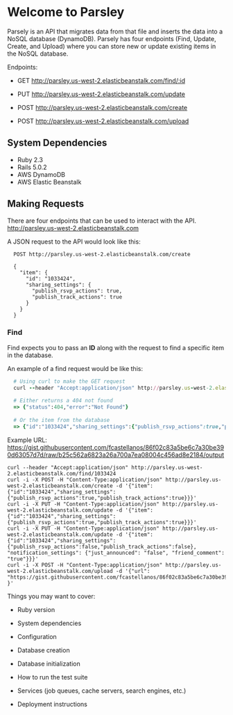 # Welcome to Parsley

Parsely is an API that migrates data from that file and inserts the data into a NoSQL database (DynamoDB).
Parsely has four endpoints (Find, Update, Create, and Upload) where you can store new or update existing items
in the NoSQL database.

Endpoints:

  * GET http://parsley.us-west-2.elasticbeanstalk.com/find/:id
  
  * PUT http://parsley.us-west-2.elasticbeanstalk.com/update
  
  * POST http://parsley.us-west-2.elasticbeanstalk.com/create

  * POST http://parsley.us-west-2.elasticbeanstalk.com/upload

## System Dependencies
  * Ruby 2.3
  * Rails 5.0.2
  * AWS DynamoDB
  * AWS Elastic Beanstalk

## Making Requests

There are four endpoints that can be used to interact with the API. http://parsley.us-west-2.elasticbeanstalk.com

A JSON request to the API would look like this:

```
  POST http://parsley.us-west-2.elasticbeanstalk.com/create 

  {
    "item": {
      "id": "1033424",
      "sharing_settings": {
        "publish_rsvp_actions": true,
        "publish_track_actions": true
      }
    }
  }
```

### Find

Find expects you to pass an **ID** along with the request to find a specific item in the database.

An example of a find request would be like this:

```ruby
  # Using curl to make the GET request
  curl --header "Accept:application/json" http://parsley.us-west-2.elasticbeanstalk.com/find/1033424
  
  # Either returns a 404 not found
  => {"status":404,"error":"Not Found"}
  
  # Or the item from the database
  => {"id":"1033424","sharing_settings":{"publish_rsvp_actions":true,"publish_track_actions":true}}
```







Example URL: https://gist.githubusercontent.com/fcastellanos/86f02c83a5be6c7a30be390d63057d7d/raw/b25c562a6823a26a700a7ea08004c456ad8e2184/output


```
curl --header "Accept:application/json" http://parsley.us-west-2.elasticbeanstalk.com/find/1033424
curl -i -X POST -H "Content-Type:application/json" http://parsley.us-west-2.elasticbeanstalk.com/create -d '{"item":{"id":"1033424","sharing_settings":{"publish_rsvp_actions":true,"publish_track_actions":true}}}'
curl -i -X PUT -H "Content-Type:application/json" http://parsley.us-west-2.elasticbeanstalk.com/update -d '{"item":{"id":"1033424","sharing_settings":{"publish_rsvp_actions":true,"publish_track_actions":true}}}'
curl -i -X PUT -H "Content-Type:application/json" http://parsley.us-west-2.elasticbeanstalk.com/update -d '{"item":{"id":"1033424","sharing_settings":{"publish_rsvp_actions":false,"publish_track_actions":false}, "notification_settings": {"just_announced": "false", "friend_comment": "true"}}}'
curl -i -X POST -H "Content-Type:application/json" http://parsley.us-west-2.elasticbeanstalk.com/upload -d '{"url": "https://gist.githubusercontent.com/fcastellanos/86f02c83a5be6c7a30be390d63057d7d/raw/b25c562a6823a26a700a7ea08004c456ad8e2184/output" }'
```

Things you may want to cover:

* Ruby version

* System dependencies

* Configuration

* Database creation

* Database initialization

* How to run the test suite

* Services (job queues, cache servers, search engines, etc.)

* Deployment instructions